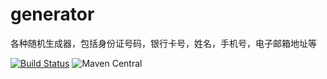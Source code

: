 # generator
各种随机生成器，包括身份证号码，银行卡号，姓名，手机号，电子邮箱地址等

[![Build Status](https://travis-ci.org/binarywang/java-generator.svg?branch=develop)](https://travis-ci.org/binarywang/java-generator)
![Maven Central](https://img.shields.io/maven-central/v/binarywang/java-generator.svg)



